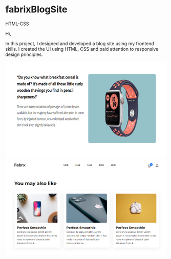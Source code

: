 # fabrixBlogSite
HTML-CSS 

Hi,

In this project, I designed and developed a blog site using my frontend skills. I created the UI using HTML, CSS and paid attention to responsive design principles.

<img src="assets/image/fbrx.png" alt="angular" width="700" height="300"/><br />
<img src="assets/image/fbrxx.png" alt="angular" width="700" height="300"/>
